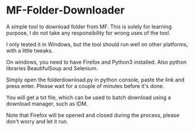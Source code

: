 # MF-Folder-Downloader
A simple tool to download folder from MF. This is solely for learning purpose, I do not take any responsibility for wrong uses of the tool.

I only  tested it in Windows, but the tool should run well on other platforms, with a little tweaks.

On windows, you need to have Firefox and Python3 installed. Also python libraries BeautifulSoup and Selenium.

Simply open the folderdownload.py in python console, paste the link and press enter. Please wait for a couple of minutes before it's done.

You will get a txt file, which can be used to batch download using a download manager, such as IDM.

Note that Firefox will be opened and closed during the process, please don't worry and let it run.
